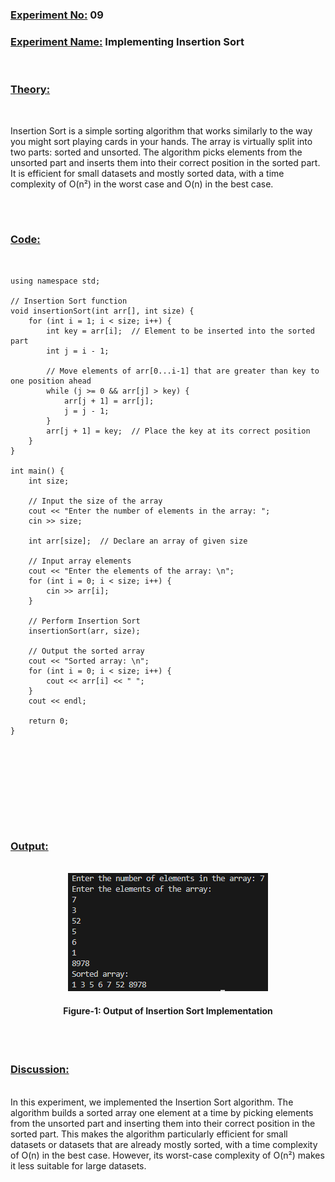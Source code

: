 ### **<u>Experiment No:</u> 09**

### **<u>Experiment Name:</u> Implementing Insertion Sort** 

<br>

### **<u>Theory:</u>**
                 
<br>                 
  
Insertion Sort is a simple sorting algorithm that works similarly to the way you might sort playing cards in your hands. The array is virtually split into two parts: sorted and unsorted. The algorithm picks elements from the unsorted part and inserts them into their correct position in the sorted part. It is efficient for small datasets and mostly sorted data, with a time complexity of O(n²) in the worst case and O(n) in the best case.
      

<br> <br>



### **<u>Code:</u>**
<br>

```#include <iostream>
using namespace std;

// Insertion Sort function
void insertionSort(int arr[], int size) {
    for (int i = 1; i < size; i++) {
        int key = arr[i];  // Element to be inserted into the sorted part
        int j = i - 1;

        // Move elements of arr[0...i-1] that are greater than key to one position ahead
        while (j >= 0 && arr[j] > key) {
            arr[j + 1] = arr[j];
            j = j - 1;
        }
        arr[j + 1] = key;  // Place the key at its correct position
    }
}

int main() {
    int size;

    // Input the size of the array
    cout << "Enter the number of elements in the array: ";
    cin >> size;

    int arr[size];  // Declare an array of given size

    // Input array elements
    cout << "Enter the elements of the array: \n";
    for (int i = 0; i < size; i++) {
        cin >> arr[i];
    }

    // Perform Insertion Sort
    insertionSort(arr, size);

    // Output the sorted array
    cout << "Sorted array: \n";
    for (int i = 0; i < size; i++) {
        cout << arr[i] << " ";
    }
    cout << endl;

    return 0;
}







```


<br><br>



### **<u>Output:</u>** 
<br>

<div align="center">
<img src="./insertion_sort.png">
<br>
<h4> Figure-1: Output of Insertion Sort Implementation </h4> 
</div>


<br><br>




### **<u>Discussion:</u>** 
<br>
In this experiment, we implemented the Insertion Sort algorithm. The algorithm builds a sorted array one element at a time by picking elements from the unsorted part and inserting them into their correct position in the sorted part. This makes the algorithm particularly efficient for small datasets or datasets that are already mostly sorted, with a time complexity of O(n) in the best case. However, its worst-case complexity of O(n²) makes it less suitable for large datasets.



